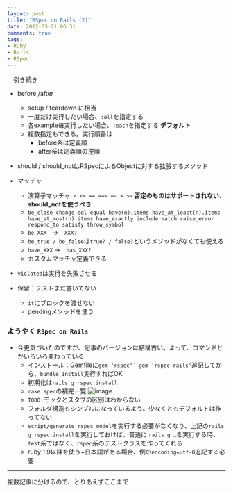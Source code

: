 ```yaml
---
layout: post
title: "RSpec on Rails (2)"
date: 2012-03-21 06:31
comments: true
tags: 
- Ruby
- Rails
- RSpec
---
```


　引き続き

* before /after
    * setup / teardown に相当
    * 一度だけ実行したい場合、`:all`を指定する
    * 各example毎実行したい場合、`:each`を指定する **デフォルト**
    * 複数指定もできる。実行順番は
        * before系は定義順
        * after系は定義順の逆順

* should / should_notはRSpecによるObjectに対する拡張するメソッド
* マッチャ
    * 演算子マッチャ` < <= == === =~ > >=` **否定のものはサポートされない、should_notを使うべき**
    * `be_close change eql equal have(n).items have_at_least(n).items have_at_most(n).items have_exactly include match raise_error respond_to satisfy throw_symbol`
    * `be_XXX`　→　`XXX?`
    * `be_true / be_false`は`true? / false?`というメソッドがなくても使える
    * `have_XXX` →　`has_XXX?`
    * カスタムマッチャ定義できる
* `violated`は実行を失敗させる
* 保留：テストまだ書いてない
    * `it`にブロックを渡せない
    * pendingメソッドを使う

### ようやく `RSpec on Rails`
* 今更気づいたのですが、記事のバージョンは結構古い。よって、コマンドとかいろいろ変わっている
    * インストール：Gemfileに`gem 'rspec'``gem 'rspec-rails'`追記してから、`bundle install`実行すればOK
    * 初期化は`rails g rspec:install`
    * `rake spec`の補完一覧
    ![image](https://lh6.googleusercontent.com/-gpjoO4UhGbE/T2s9WOraeTI/AAAAAAAAAgI/FO8ATshJGwU/s800/120322-0004.png)
    * `TODO:`モックとスタブの区別はわからない
    * フォルダ構造もシンプルになっているよう。少なくともデフォルトは作ってない
    * `script/generate rspec_model`を実行する必要がなくなり、上記の`rails g rspec:install`を実行しておけば、普通に `rails g …`を実行する時、`test`系ではなく、`rspec`系のテストクラスを作ってくれる
    * ruby 1.9以降を使う+日本語がある場合、例の`encoding=utf-8`追記する必要
    
---
複数記事に分けるので、とりあえずここまで
